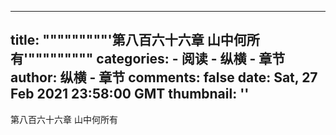 
---
title: """""""""'第八百六十六章 山中何所有'"""""""""
categories: 
    - 阅读
    - 纵横 - 章节
author: 纵横 - 章节
comments: false
date: Sat, 27 Feb 2021 23:58:00 GMT
thumbnail: ''
---

<div>   
第八百六十六章 山中何所有  
</div>
            